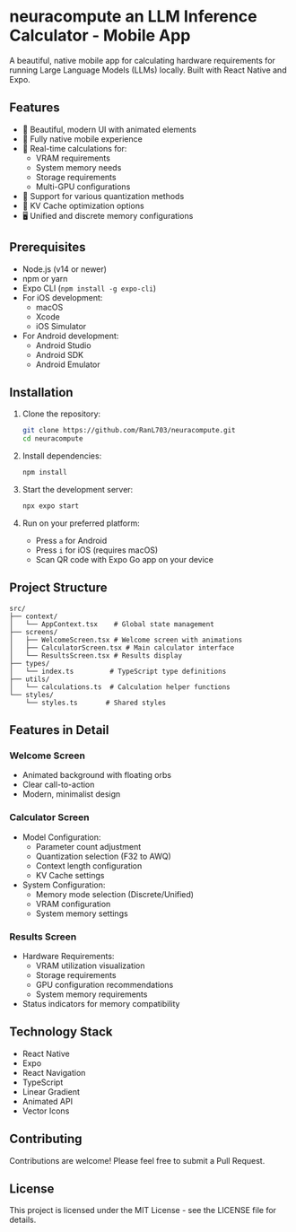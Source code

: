 # neuracompute an LLM Inference Calculator - Mobile App

A beautiful, native mobile app for calculating hardware requirements for running Large Language Models (LLMs) locally. Built with React Native and Expo.

## Features

- 🎨 Beautiful, modern UI with animated elements
- 📱 Fully native mobile experience
- 🧮 Real-time calculations for:
  - VRAM requirements
  - System memory needs
  - Storage requirements
  - Multi-GPU configurations
- 🔄 Support for various quantization methods
- 💾 KV Cache optimization options
- 🖥️ Unified and discrete memory configurations

## Prerequisites

- Node.js (v14 or newer)
- npm or yarn
- Expo CLI (`npm install -g expo-cli`)
- For iOS development:
  - macOS
  - Xcode
  - iOS Simulator
- For Android development:
  - Android Studio
  - Android SDK
  - Android Emulator

## Installation

1. Clone the repository:
   ```bash
   git clone https://github.com/RanL703/neuracompute.git
   cd neuracompute
   ```

2. Install dependencies:
   ```bash
   npm install
   ```

3. Start the development server:
   ```bash
   npx expo start
   ```

4. Run on your preferred platform:
   - Press `a` for Android
   - Press `i` for iOS (requires macOS)
   - Scan QR code with Expo Go app on your device

## Project Structure

```
src/
├── context/
│   └── AppContext.tsx    # Global state management
├── screens/
│   ├── WelcomeScreen.tsx # Welcome screen with animations
│   ├── CalculatorScreen.tsx # Main calculator interface
│   └── ResultsScreen.tsx # Results display
├── types/
│   └── index.ts         # TypeScript type definitions
├── utils/
│   └── calculations.ts  # Calculation helper functions
└── styles/
    └── styles.ts       # Shared styles
```

## Features in Detail

### Welcome Screen
- Animated background with floating orbs
- Clear call-to-action
- Modern, minimalist design

### Calculator Screen
- Model Configuration:
  - Parameter count adjustment
  - Quantization selection (F32 to AWQ)
  - Context length configuration
  - KV Cache settings
- System Configuration:
  - Memory mode selection (Discrete/Unified)
  - VRAM configuration
  - System memory settings

### Results Screen
- Hardware Requirements:
  - VRAM utilization visualization
  - Storage requirements
  - GPU configuration recommendations
  - System memory requirements
- Status indicators for memory compatibility

## Technology Stack

- React Native
- Expo
- React Navigation
- TypeScript
- Linear Gradient
- Animated API
- Vector Icons

## Contributing

Contributions are welcome! Please feel free to submit a Pull Request.

## License

This project is licensed under the MIT License - see the LICENSE file for details. 